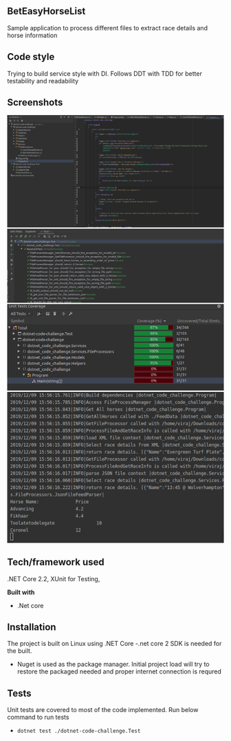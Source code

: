 ## BetEasyHorseList
Sample application to process different files to extract race details and horse information

## Code style
Trying to build service style with DI. Follows DDT with TDD for better testability and readability
 
## Screenshots
![picture](img/1.png)
![picture](img/2.png)
![picture](img/3.png)
![picture](img/4.png)

## Tech/framework used
.NET Core 2.2, XUnit for Testing, 

<b>Built with</b>
- .Net core

## Installation
The project is built on Linux using .NET Core
-.net core 2 SDK is needed for the built.
- Nuget is used as the package manager. Initial project load will try to restore the packaged needed and proper internet connection is requred


## Tests
Unit tests are covered to most of the code implemented. Run below command to run tests
- `dotnet test ./dotnet-code-challenge.Test`